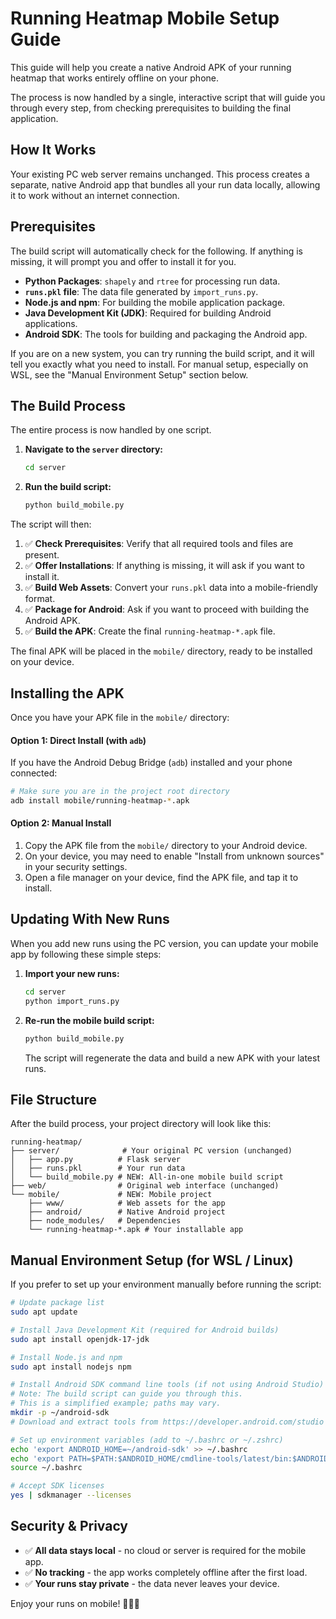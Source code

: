 # Running Heatmap Mobile Setup Guide

This guide will help you create a native Android APK of your running heatmap that works entirely offline on your phone.

The process is now handled by a single, interactive script that will guide you through every step, from checking prerequisites to building the final application.

## How It Works

Your existing PC web server remains unchanged. This process creates a separate, native Android app that bundles all your run data locally, allowing it to work without an internet connection.

## Prerequisites

The build script will automatically check for the following. If anything is missing, it will prompt you and offer to install it for you.

*   **Python Packages**: `shapely` and `rtree` for processing run data.
*   **`runs.pkl` file**: The data file generated by `import_runs.py`.
*   **Node.js and npm**: For building the mobile application package.
*   **Java Development Kit (JDK)**: Required for building Android applications.
*   **Android SDK**: The tools for building and packaging the Android app.

If you are on a new system, you can try running the build script, and it will tell you exactly what you need to install. For manual setup, especially on WSL, see the "Manual Environment Setup" section below.

## The Build Process

The entire process is now handled by one script.

1.  **Navigate to the `server` directory:**
    ```bash
    cd server
    ```

2.  **Run the build script:**
    ```bash
    python build_mobile.py
    ```

The script will then:
1.  ✅ **Check Prerequisites**: Verify that all required tools and files are present.
2.  ✅ **Offer Installations**: If anything is missing, it will ask if you want to install it.
3.  ✅ **Build Web Assets**: Convert your `runs.pkl` data into a mobile-friendly format.
4.  ✅ **Package for Android**: Ask if you want to proceed with building the Android APK.
5.  ✅ **Build the APK**: Create the final `running-heatmap-*.apk` file.

The final APK will be placed in the `mobile/` directory, ready to be installed on your device.

## Installing the APK

Once you have your APK file in the `mobile/` directory:

#### Option 1: Direct Install (with `adb`)
If you have the Android Debug Bridge (`adb`) installed and your phone connected:
```bash
# Make sure you are in the project root directory
adb install mobile/running-heatmap-*.apk
```

#### Option 2: Manual Install
1.  Copy the APK file from the `mobile/` directory to your Android device.
2.  On your device, you may need to enable "Install from unknown sources" in your security settings.
3.  Open a file manager on your device, find the APK file, and tap it to install.

## Updating With New Runs

When you add new runs using the PC version, you can update your mobile app by following these simple steps:

1.  **Import your new runs:**
    ```bash
    cd server
    python import_runs.py
    ```

2.  **Re-run the mobile build script:**
    ```bash
    python build_mobile.py
    ```
    The script will regenerate the data and build a new APK with your latest runs.

## File Structure

After the build process, your project directory will look like this:

```
running-heatmap/
├── server/              # Your original PC version (unchanged)
│   ├── app.py          # Flask server
│   ├── runs.pkl        # Your run data
│   └── build_mobile.py # NEW: All-in-one mobile build script
├── web/                # Original web interface (unchanged)
└── mobile/             # NEW: Mobile project
    ├── www/            # Web assets for the app
    ├── android/        # Native Android project
    ├── node_modules/   # Dependencies
    └── running-heatmap-*.apk # Your installable app
```

## Manual Environment Setup (for WSL / Linux)

If you prefer to set up your environment manually before running the script:

```bash
# Update package list
sudo apt update

# Install Java Development Kit (required for Android builds)
sudo apt install openjdk-17-jdk

# Install Node.js and npm
sudo apt install nodejs npm

# Install Android SDK command line tools (if not using Android Studio)
# Note: The build script can guide you through this.
# This is a simplified example; paths may vary.
mkdir -p ~/android-sdk
# Download and extract tools from https://developer.android.com/studio

# Set up environment variables (add to ~/.bashrc or ~/.zshrc)
echo 'export ANDROID_HOME=~/android-sdk' >> ~/.bashrc
echo 'export PATH=$PATH:$ANDROID_HOME/cmdline-tools/latest/bin:$ANDROID_HOME/platform-tools' >> ~/.bashrc
source ~/.bashrc

# Accept SDK licenses
yes | sdkmanager --licenses
```

## Security & Privacy

*   ✅ **All data stays local** - no cloud or server is required for the mobile app.
*   ✅ **No tracking** - the app works completely offline after the first load.
*   ✅ **Your runs stay private** - the data never leaves your device.

Enjoy your runs on mobile! 🏃‍♂️📱